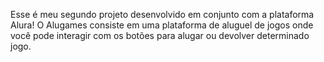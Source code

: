 Esse é meu segundo projeto desenvolvido em conjunto com a plataforma Alura!
O Alugames consiste em uma plataforma de aluguel de jogos onde você pode interagir com os botões para alugar ou devolver determinado jogo.
